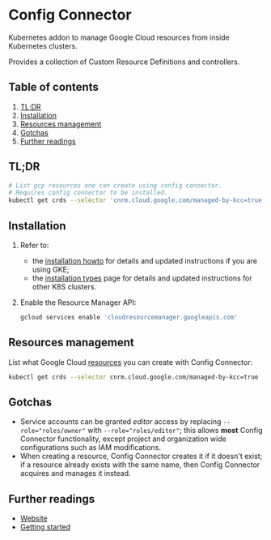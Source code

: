# Config Connector

Kubernetes addon to manage Google Cloud resources from inside Kubernetes clusters.

Provides a collection of Custom Resource Definitions and controllers.

## Table of contents <!-- omit in toc -->

1. [TL;DR](#tldr)
1. [Installation](#installation)
1. [Resources management](#resources-management)
1. [Gotchas](#gotchas)
1. [Further readings](#further-readings)

## TL;DR

```sh
# List gcp resources one can create using config connector.
# Requires config connector to be installed.
kubectl get crds --selector 'cnrm.cloud.google.com/managed-by-kcc=true'
```

## Installation

1. Refer to:

   - the [installation howto] for details and updated instructions if you are using GKE;
   - the [installation types] page for details and updated instructions for other K8S clusters.

1. Enable the Resource Manager API:

   ```sh
   gcloud services enable 'cloudresourcemanager.googleapis.com'
   ```

## Resources management

List what Google Cloud [resources] you can create with Config Connector:

```sh
kubectl get crds --selector cnrm.cloud.google.com/managed-by-kcc=true
```

## Gotchas

- Service accounts can be granted _editor_ access by replacing `--role="roles/owner"` with `--role="roles/editor"`; this allows **most** Config Connector functionality, except project and organization wide configurations such as IAM modifications.
- When creating a resource, Config Connector creates it if it doesn't exist; if a resource already exists with the same name, then Config Connector acquires and manages it instead.

## Further readings

- [Website]
- [Getting started]

<!--
  References
  -->

<!-- Upstream -->
[getting started]: https://cloud.google.com/config-connector/docs/how-to/getting-started
[installation howto]: https://cloud.google.com/config-connector/docs/how-to/install-upgrade-uninstall
[installation types]: https://cloud.google.com/config-connector/docs/concepts/installation-types
[overview]: https://cloud.google.com/config-connector/docs/overview
[resources]: https://cloud.google.com/config-connector/docs/reference/overview
[stackdriver]: https://cloud.google.com/stackdriver/docs/solutions/gke
[website]: https://cloud.google.com/config-connector
[workload identity]: https://cloud.google.com/kubernetes-engine/docs/how-to/workload-identity

